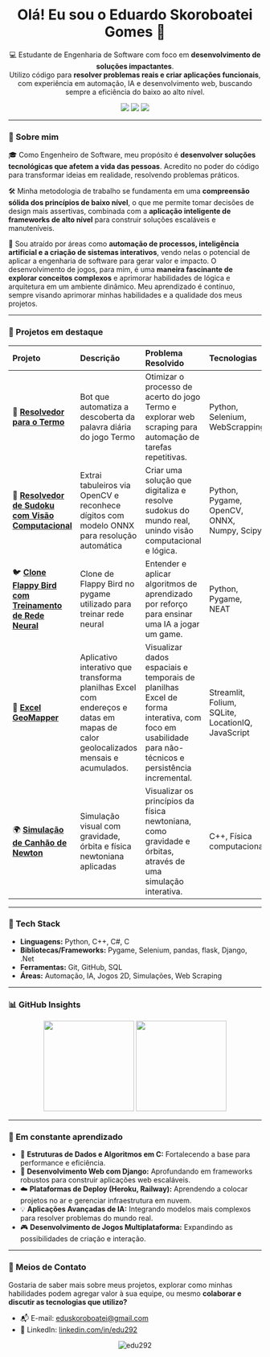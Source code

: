 <h1 align="center">Olá! Eu sou o Eduardo Skoroboatei Gomes 👋</h1>

<p align="center">
  💻 Estudante de Engenharia de Software com foco em <strong>desenvolvimento de soluções impactantes</strong>.<br>
  Utilizo código para <strong>resolver problemas reais e criar aplicações funcionais</strong>, com experiência em automação, IA e desenvolvimento web, buscando sempre a eficiência do baixo ao alto nível.
</p>

<p align="center">
  <img src="https://img.shields.io/badge/Python-3776AB?style=for-the-badge&logo=python&logoColor=white"/>
  <img src="https://img.shields.io/badge/C++-%2300599C.svg?style=for-the-badge&logo=c%2B%2B&logoColor=white"/>
  <img src="https://img.shields.io/badge/C%23-9B4F96?style=for-the-badge&logo=dotnet&logoColor=white"/>
</p>

---

### 🚀 Sobre mim

🎓 Como Engenheiro de Software, meu propósito é **desenvolver soluções tecnológicas que afetem a vida das pessoas**. Acredito no poder do código para transformar ideias em realidade, resolvendo problemas práticos.

🛠️ Minha metodologia de trabalho se fundamenta em uma **compreensão sólida dos princípios de baixo nível**, o que me permite tomar decisões de design mais assertivas, combinada com a **aplicação inteligente de frameworks de alto nível** para construir soluções escaláveis e manuteníveis.

🌱 Sou atraído por áreas como **automação de processos, inteligência artificial e a criação de sistemas interativos**, vendo nelas o potencial de aplicar a engenharia de software para gerar valor e impacto. O desenvolvimento de jogos, para mim, é uma **maneira fascinante de explorar conceitos complexos** e aprimorar habilidades de lógica e arquitetura em um ambiente dinâmico. Meu aprendizado é contínuo, sempre visando aprimorar minhas habilidades e a qualidade dos meus projetos.

---

### 💼 Projetos em destaque

| Projeto | Descrição | Problema Resolvido | Tecnologias | Aprendizados Chave |
| :------ | :-------- | :----------------- | :---------- | :------------------ |
| 🤖 [**Resolvedor para o Termo**](https://github.com/edu292/termo-resolvedor) | Bot que automatiza a descoberta da palavra diária do jogo Termo | Otimizar o processo de acerto do jogo Termo e explorar web scraping para automação de tarefas repetitivas. | Python, Selenium, WebScrapping | Automação de UI, tratamento de dados web, lógica de filtragem complexa. |
| 🧩 [**Resolvedor de Sudoku com Visão Computacional**](https://github.com/edu292/sudoku-solver-onnx) | Extrai tabuleiros via OpenCV e reconhece dígitos com modelo ONNX para resolução automática | Criar uma solução que digitaliza e resolve sudokus do mundo real, unindo visão computacional e lógica. | Python, Pygame, OpenCV, ONNX, Numpy, Scipy | Processamento de imagem, integração de modelos de IA (ONNX), algoritmos de backtracking. |
| 🐦 [**Clone Flappy Bird com Treinamento de Rede Neural**](https://github.com/edu292/flappy-bird-ai) | Clone de Flappy Bird no pygame utilizado para treinar rede neural | Entender e aplicar algoritmos de aprendizado por reforço para ensinar uma IA a jogar um game. | Python, Pygame, NEAT | Fundamentos de IA (NEAT), simulação de ambientes para treinamento, otimização de parâmetros. |
| 📍 [**Excel GeoMapper**](https://github.com/edu292/excel-geomapper) | Aplicativo interativo que transforma planilhas Excel com endereços e datas em mapas de calor geolocalizados mensais e acumulados. | Visualizar dados espaciais e temporais de planilhas Excel de forma interativa, com foco em usabilidade para não-técnicos e persistência incremental. | Streamlit, Folium, SQLite, LocationIQ, JavaScript | **Integração de APIs de mapeamento**, **customização de libs (Folium/JS)**, **persistencia de dados (SQLite)**, tratamento de erros de API. |
| 🌍 [**Simulação de Canhão de Newton**](https://github.com/edu292/simulador-canhao-newton) | Simulação visual com gravidade, órbita e física newtoniana aplicadas | Visualizar os princípios da física newtoniana, como gravidade e órbitas, através de uma simulação interativa. | C++, Física computacional | Programação de simulações físicas, matemática aplicada (cálculo de forças e vetores), otimização de performance em C++. |

---

### 🧠 Tech Stack

- **Linguagens:** Python, C++, C#, C 
- **Bibliotecas/Frameworks:** Pygame, Selenium, pandas, flask, Django, .Net
- **Ferramentas:** Git, GitHub, SQL 
- **Áreas:** Automação, IA, Jogos 2D, Simulações, Web Scraping

---

### 📊 GitHub Insights

<p align="center">
  <img height="180em" src="https://github-readme-stats.vercel.app/api?username=edu292&show_icons=true&theme=tokyonight&include_all_commits=true&count_private=true"/>
  <img height="180em" src="https://github-readme-stats.vercel.app/api/top-langs/?username=edu292&layout=compact&theme=tokyonight&langs_count=8"/>
</p>

---

### 🌱 Em constante aprendizado

- 🧠 **Estruturas de Dados e Algoritmos em C:** Fortalecendo a base para performance e eficiência.
- 🔗 **Desenvolvimento Web com Django:** Aprofundando em frameworks robustos para construir aplicações web escaláveis.
- ☁️ **Plataformas de Deploy (Heroku, Railway):** Aprendendo a colocar projetos no ar e gerenciar infraestrutura em nuvem.
- 💡 **Aplicações Avançadas de IA:** Integrando modelos mais complexos para resolver problemas do mundo real.
- 🎮 **Desenvolvimento de Jogos Multiplataforma:** Expandindo as possibilidades de criação e interação.

---

### 🤝 Meios de Contato

Gostaria de saber mais sobre meus projetos, explorar como minhas habilidades podem agregar valor à sua equipe, ou mesmo **colaborar e discutir as tecnologias que utilizo?**

- 📬 E-mail: [eduskoroboatei@gmail.com](mailto:eduskoroboatei@gmail.com)  
- 💼 LinkedIn: [linkedin.com/in/edu292](https://linkedin.com/in/edu292)

<p align="center">
  <img src="https://komarev.com/ghpvc/?username=edu292&label=Visualizações%20no%20perfil&color=0E7FCF&style=flat" alt="edu292" />
</p>
